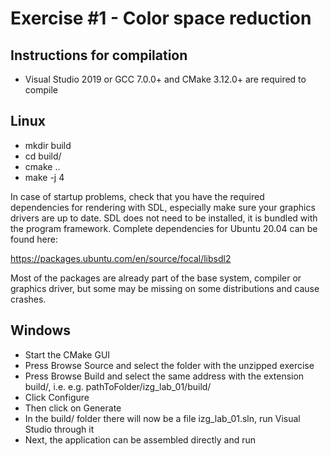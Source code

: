 # Exercise #1 - Color space reduction

## Instructions for compilation
- Visual Studio 2019 or GCC 7.0.0+ and CMake 3.12.0+ are required to compile

## Linux
- mkdir build
- cd build/
- cmake ..
- make -j 4

In case of startup problems, check that you have the required dependencies for rendering with SDL, especially make sure your graphics drivers are up to date. SDL does not need to be installed, it is bundled with the program framework. Complete dependencies for Ubuntu 20.04 can be found here:

https://packages.ubuntu.com/en/source/focal/libsdl2

Most of the packages are already part of the base system, compiler or graphics driver, but some may be missing on some distributions and cause crashes.
## Windows
- Start the CMake GUI
- Press Browse Source and select the folder with the unzipped exercise
- Press Browse Build and select the same address with the extension build/, i.e. e.g. pathToFolder/izg_lab_01/build/
- Click Configure
- Then click on Generate
- In the build/ folder there will now be a file izg_lab_01.sln, run Visual Studio through it
- Next, the application can be assembled directly and run
